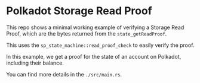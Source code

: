 # Polkadot Storage Read Proof

This repo shows a minimal working example of verifying a Storage Read Proof, which are the bytes returned from the `state_getReadProof`.

This uses the `sp_state_machine::read_proof_check` to easily verify the proof.

In this example, we get a proof for the state of an account on Polkadot, including their balance.

You can find more details in the `./src/main.rs`.
